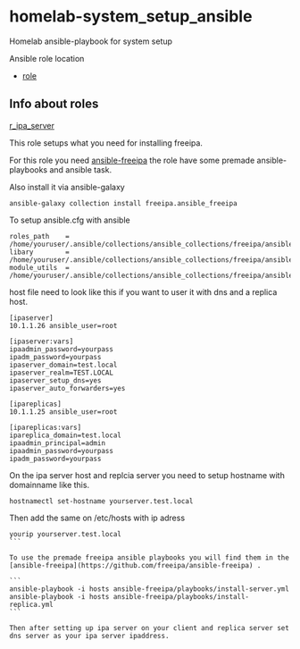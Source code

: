 # homelab-system_setup_ansible

Homelab ansible-playbook for system setup 

Ansible role location

- [role](roles/)



## Info about roles 

[r_ipa_server](roles/r_ipa_server/)

This role setups what you need for installing freeipa.

For this role you need [ansible-freeipa](https://github.com/freeipa/ansible-freeipa)
the role have some premade ansible-playbooks and ansible task.

Also install it via ansible-galaxy
```
ansible-galaxy collection install freeipa.ansible_freeipa
```


To setup ansible.cfg  with ansible 

```
roles_path    = /home/youruser/.ansible/collections/ansible_collections/freeipa/ansible_freeipa/roles
libary        = /home/youruser/.ansible/collections/ansible_collections/freeipa/ansible_freeipa/plugins/modules/
module_utils  = /home/youruser/.ansible/collections/ansible_collections/freeipa/ansible_freeipa/plugins/module_utils
```

host file need to look like this if you want to user it with dns and a replica host.

```
[ipaserver]
10.1.1.26 ansible_user=root

[ipaserver:vars]
ipaadmin_password=yourpass
ipadm_password=yourpass
ipaserver_domain=test.local
ipaserver_realm=TEST.LOCAL
ipaserver_setup_dns=yes
ipaserver_auto_forwarders=yes

[ipareplicas]
10.1.1.25 ansible_user=root

[ipareplicas:vars]
ipareplica_domain=test.local
ipaadmin_principal=admin
ipaadmin_password=yourpass
ipadm_password=yourpass

```

On the ipa server host and replcia server you need to setup hostname with domainname like this. 
```
hostnamectl set-hostname yourserver.test.local
```

Then add the same on /etc/hosts with ip adress

````
yourip yourserver.test.local
```

To use the premade freeipa ansible playbooks you will find them in the [ansible-freeipa](https://github.com/freeipa/ansible-freeipa) .

```
ansible-playbook -i hosts ansible-freeipa/playbooks/install-server.yml 
ansible-playbook -i hosts ansible-freeipa/playbooks/install-replica.yml 
```

Then after setting up ipa server on your client and replica server set 
dns server as your ipa server ipaddress. 


